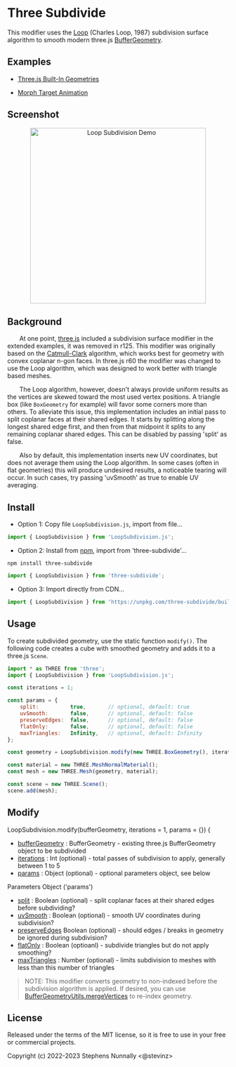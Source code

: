 # Three Subdivide

This modifier uses the [Loop](https://en.wikipedia.org/wiki/Loop_subdivision_surface) (Charles Loop, 1987) subdivision surface algorithm to smooth modern three.js [BufferGeometry](https://threejs.org/docs/?q=geometry#api/en/core/BufferGeometry).

## Examples

- <a href='https://stevinz.github.io/three-subdivide/LoopSubdivision.html'>Three.js Built-In Geometries</a>

- <a href='https://stevinz.github.io/three-subdivide/MorphTargets.html'>Morph Target Animation</a>

## Screenshot

<p align="center"><img width='400' src='example/textures/subdivded.jpg' alt='Loop Subdivision Demo' /></p>

## Background

&nbsp;&nbsp;&nbsp;&nbsp;&nbsp;&nbsp;&nbsp;At one point, [three.js](https://threejs.org/) included a subdivision surface modifier in the extended examples, it was removed in r125. This modifier was originally based on the [Catmull-Clark](https://en.wikipedia.org/wiki/Catmull%E2%80%93Clark_subdivision_surface) algorithm, which works best for geometry with convex coplanar n-gon faces. In three.js r60 the modifier was changed to use the Loop algorithm, which was designed to work better with triangle based meshes.

&nbsp;&nbsp;&nbsp;&nbsp;&nbsp;&nbsp;&nbsp;The Loop algorithm, however, doesn't always provide uniform results as the vertices are skewed toward the most used vertex positions. A triangle box (like `BoxGeometry` for example) will favor some corners more than others. To alleviate this issue, this implementation includes an initial pass to split coplanar faces at their shared edges. It starts by splitting along the longest shared edge first, and then from that midpoint it splits to any remaining coplanar shared edges. This can be disabled by passing 'split' as false.
</div>

&nbsp;&nbsp;&nbsp;&nbsp;&nbsp;&nbsp;&nbsp;Also by default, this implementation inserts new UV coordinates, but does not average them using the Loop algorithm. In some cases (often in flat geometries) this will produce undesired results, a noticeable tearing will occur. In such cases, try passing 'uvSmooth' as true to enable UV averaging.

## Install

- Option 1: Copy file `LoopSubdivision.js`, import from file...

```javascript
import { LoopSubdivision } from 'LoopSubdivision.js';
```

- Option 2: Install from [npm](https://www.npmjs.com/package/three-subdivide), import from 'three-subdivide'...
```
npm install three-subdivide
```
```javascript
import { LoopSubdivision } from 'three-subdivide';
```

- Option 3: Import directly from CDN...
```javascript
import { LoopSubdivision } from 'https://unpkg.com/three-subdivide/build/index.module.js';
```

## Usage

To create subdivided geometry, use the static function `modify()`. The following code creates a cube with smoothed geometry and adds it to a three.js `Scene`.

```javascript
import * as THREE from 'three';
import { LoopSubdivision } from 'LoopSubdivision.js';

const iterations = 1;

const params = {
    split:          true,       // optional, default: true
    uvSmooth:       false,      // optional, default: false
    preserveEdges:  false,      // optional, default: false
    flatOnly:       false,      // optional, default: false
    maxTriangles:   Infinity,   // optional, default: Infinity
};

const geometry = LoopSubdivision.modify(new THREE.BoxGeometry(), iterations, params);

const material = new THREE.MeshNormalMaterial();
const mesh = new THREE.Mesh(geometry, material);

const scene = new THREE.Scene();
scene.add(mesh);
```

## Modify

LoopSubdivision.modify(bufferGeometry, iterations = 1, params = {}) {

- [bufferGeometry]() : BufferGeometry - existing three.js BufferGeometry object to be subdivided
- [iterations]() : Int (optional) - total passes of subdivision to apply, generally between 1 to 5
- [params]() : Object (optional) - optional parameters object, see below

Parameters Object ('params')

- [split]() : Boolean (optional) - split coplanar faces at their shared edges before subdividing?
- [uvSmooth]() : Boolean (optional) - smooth UV coordinates during subdivision?
- [preserveEdges]() Boolean (optional) - should edges / breaks in geometry be ignored during subdivision?
- [flatOnly]() : Boolean (optioanl) - subdivide triangles but do not apply smoothing?
- [maxTriangles]() : Number (optional) - limits subdivision to meshes with less than this number of triangles

> NOTE: This modifier converts geometry to non-indexed before the subdivision algorithm is applied. If desired, you can use [BufferGeometryUtils.mergeVertices](https://threejs.org/docs/?q=buffer#examples/en/utils/BufferGeometryUtils.mergeVertices) to re-index geometry.

## License

Released under the terms of the MIT license, so it is free to use in your free or commercial projects.

Copyright (c) 2022-2023 Stephens Nunnally <@stevinz>
